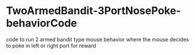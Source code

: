 # TwoArmedBandit-3PortNosePoke-behaviorCode
code to run 2 armed bandit type mouse behavior where the mouse decides to poke in left or right port for reward
